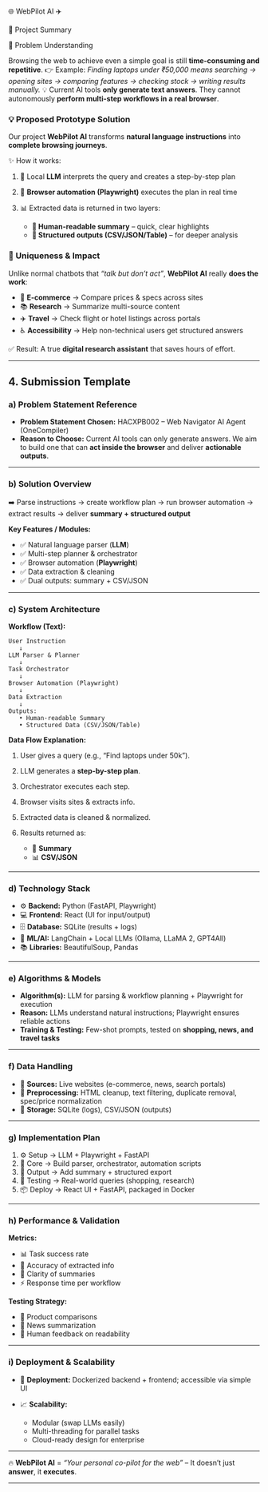  🌐 WebPilot AI ✈️
 
 📌 Project Summary

🔎 Problem Understanding

Browsing the web to achieve even a simple goal is still **time-consuming and repetitive**.
👉 Example: *Finding laptops under ₹50,000 means searching → opening sites → comparing features → checking stock → writing results manually.*
💡 Current AI tools **only generate text answers**. They cannot autonomously **perform multi-step workflows in a real browser**.

### 💡 Proposed Prototype Solution

Our project **WebPilot AI** transforms **natural language instructions** into **complete browsing journeys**.

✨ How it works:

1. 🧠 Local **LLM** interprets the query and creates a step-by-step plan
2. 🤖 **Browser automation (Playwright)** executes the plan in real time
3. 📊 Extracted data is returned in two layers:

   * **📝 Human-readable summary** – quick, clear highlights
   * **📂 Structured outputs (CSV/JSON/Table)** – for deeper analysis

### 🚀 Uniqueness & Impact

Unlike normal chatbots that *“talk but don’t act”*, **WebPilot AI** really **does the work**:

* 🛒 **E-commerce** → Compare prices & specs across sites
* 📚 **Research** → Summarize multi-source content
* ✈️ **Travel** → Check flight or hotel listings across portals
* ♿ **Accessibility** → Help non-technical users get structured answers

✅ Result: A true **digital research assistant** that saves hours of effort.

---

## 4. Submission Template

### a) Problem Statement Reference

* **Problem Statement Chosen:** HACXPB002 – Web Navigator AI Agent (OneCompiler)
* **Reason to Choose:** Current AI tools can only generate answers. We aim to build one that can **act inside the browser** and deliver **actionable outputs**.

---

### b) Solution Overview


➡️ Parse instructions → create workflow plan → run browser automation → extract results → deliver **summary + structured output**

**Key Features / Modules:**

* ✅ Natural language parser (**LLM**)
* ✅ Multi-step planner & orchestrator
* ✅ Browser automation (**Playwright**)
* ✅ Data extraction & cleaning
* ✅ Dual outputs: summary + CSV/JSON

---

### c) System Architecture

**Workflow (Text):**

```
User Instruction
   ↓
LLM Parser & Planner
   ↓
Task Orchestrator
   ↓
Browser Automation (Playwright)
   ↓
Data Extraction
   ↓
Outputs:
   • Human-readable Summary
   • Structured Data (CSV/JSON/Table)
```

**Data Flow Explanation:**

1. User gives a query (e.g., “Find laptops under 50k”).
2. LLM generates a **step-by-step plan**.
3. Orchestrator executes each step.
4. Browser visits sites & extracts info.
5. Extracted data is cleaned & normalized.
6. Results returned as:

   * 📝 **Summary**
   * 📊 **CSV/JSON**

---

### d) Technology Stack

* ⚙️ **Backend:** Python (FastAPI, Playwright)
* 💻 **Frontend:** React (UI for input/output)
* 🗄️ **Database:** SQLite (results + logs)
* 🧠 **ML/AI:** LangChain + Local LLMs (Ollama, LLaMA 2, GPT4All)
* 📚 **Libraries:** BeautifulSoup, Pandas

---

### e) Algorithms & Models

* **Algorithm(s):** LLM for parsing & workflow planning + Playwright for execution
* **Reason:** LLMs understand natural instructions; Playwright ensures reliable actions
* **Training & Testing:** Few-shot prompts, tested on **shopping, news, and travel tasks**

---

### f) Data Handling

* 📡 **Sources:** Live websites (e-commerce, news, search portals)
* 🧹 **Preprocessing:** HTML cleanup, text filtering, duplicate removal, spec/price normalization
* 💾 **Storage:** SQLite (logs), CSV/JSON (outputs)

---

### g) Implementation Plan

1. ⚙️ Setup → LLM + Playwright + FastAPI
2. 🧩 Core → Build parser, orchestrator, automation scripts
3. 📑 Output → Add summary + structured export
4. 🧪 Testing → Real-world queries (shopping, research)
5. 📦 Deploy → React UI + FastAPI, packaged in Docker

---

### h) Performance & Validation

**Metrics:**

* 📊 Task success rate
* 🎯 Accuracy of extracted info
* 📝 Clarity of summaries
* ⚡ Response time per workflow

**Testing Strategy:**

* 🛒 Product comparisons
* 📰 News summarization
* 👥 Human feedback on readability

---

### i) Deployment & Scalability

* 🚀 **Deployment:** Dockerized backend + frontend; accessible via simple UI
* 📈 **Scalability:**

  * Modular (swap LLMs easily)
  * Multi-threading for parallel tasks
  * Cloud-ready design for enterprise

---

🔥 **WebPilot AI** = *“Your personal co-pilot for the web”* – It doesn’t just **answer**, it **executes**.

---

